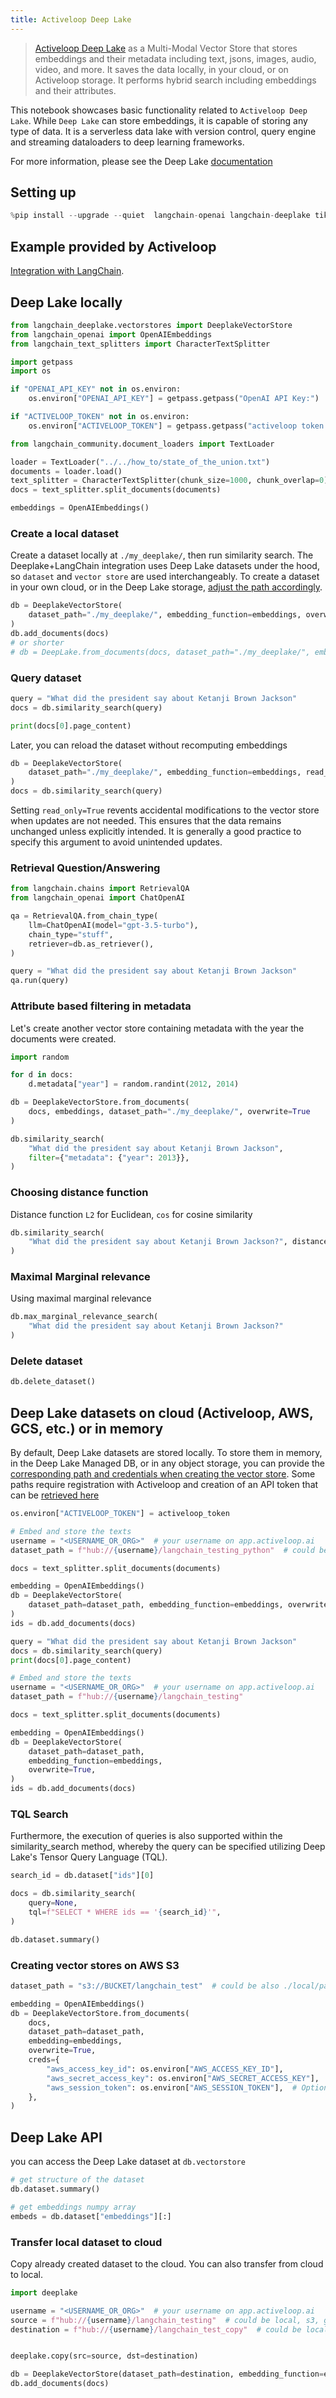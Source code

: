 ```yaml
---
title: Activeloop Deep Lake
---
```


>[Activeloop Deep Lake](https://docs.deeplake.ai/) as a Multi-Modal Vector Store that stores embeddings and their metadata including text, jsons, images, audio, video, and more. It saves the data locally, in your cloud, or on Activeloop storage. It performs hybrid search including embeddings and their attributes.

This notebook showcases basic functionality related to `Activeloop Deep Lake`. While `Deep Lake` can store embeddings, it is capable of storing any type of data. It is a serverless data lake with version control, query engine and streaming dataloaders to deep learning frameworks.  

For more information, please see the Deep Lake [documentation](https://docs.deeplake.ai/)

## Setting up

```python
%pip install --upgrade --quiet  langchain-openai langchain-deeplake tiktoken
```

## Example provided by Activeloop

[Integration with LangChain](https://docs.activeloop.ai/tutorials/vector-store/deep-lake-vector-store-in-langchain).

## Deep Lake locally

```python
from langchain_deeplake.vectorstores import DeeplakeVectorStore
from langchain_openai import OpenAIEmbeddings
from langchain_text_splitters import CharacterTextSplitter
```

```python
import getpass
import os

if "OPENAI_API_KEY" not in os.environ:
    os.environ["OPENAI_API_KEY"] = getpass.getpass("OpenAI API Key:")

if "ACTIVELOOP_TOKEN" not in os.environ:
    os.environ["ACTIVELOOP_TOKEN"] = getpass.getpass("activeloop token:")
```

```python
from langchain_community.document_loaders import TextLoader

loader = TextLoader("../../how_to/state_of_the_union.txt")
documents = loader.load()
text_splitter = CharacterTextSplitter(chunk_size=1000, chunk_overlap=0)
docs = text_splitter.split_documents(documents)

embeddings = OpenAIEmbeddings()
```

### Create a local dataset

Create a dataset locally at `./my_deeplake/`, then run similarity search. The Deeplake+LangChain integration uses Deep Lake datasets under the hood, so `dataset` and `vector store` are used interchangeably. To create a dataset in your own cloud, or in the Deep Lake storage, [adjust the path accordingly](https://docs.deeplake.ai/latest/getting-started/storage-and-creds/storage-options/).

```python
db = DeeplakeVectorStore(
    dataset_path="./my_deeplake/", embedding_function=embeddings, overwrite=True
)
db.add_documents(docs)
# or shorter
# db = DeepLake.from_documents(docs, dataset_path="./my_deeplake/", embedding_function=embeddings, overwrite=True)
```

### Query dataset

```python
query = "What did the president say about Ketanji Brown Jackson"
docs = db.similarity_search(query)
```

```python
print(docs[0].page_content)
```

Later, you can reload the dataset without recomputing embeddings

```python
db = DeeplakeVectorStore(
    dataset_path="./my_deeplake/", embedding_function=embeddings, read_only=True
)
docs = db.similarity_search(query)
```

Setting `read_only=True` revents accidental modifications to the vector store when updates are not needed. This ensures that the data remains unchanged unless explicitly intended. It is generally a good practice to specify this argument to avoid unintended updates.

### Retrieval Question/Answering

```python
from langchain.chains import RetrievalQA
from langchain_openai import ChatOpenAI

qa = RetrievalQA.from_chain_type(
    llm=ChatOpenAI(model="gpt-3.5-turbo"),
    chain_type="stuff",
    retriever=db.as_retriever(),
)
```

```python
query = "What did the president say about Ketanji Brown Jackson"
qa.run(query)
```

### Attribute based filtering in metadata

Let's create another vector store containing metadata with the year the documents were created.

```python
import random

for d in docs:
    d.metadata["year"] = random.randint(2012, 2014)

db = DeeplakeVectorStore.from_documents(
    docs, embeddings, dataset_path="./my_deeplake/", overwrite=True
)
```

```python
db.similarity_search(
    "What did the president say about Ketanji Brown Jackson",
    filter={"metadata": {"year": 2013}},
)
```

### Choosing distance function

Distance function `L2` for Euclidean, `cos` for cosine similarity

```python
db.similarity_search(
    "What did the president say about Ketanji Brown Jackson?", distance_metric="l2"
)
```

### Maximal Marginal relevance

Using maximal marginal relevance

```python
db.max_marginal_relevance_search(
    "What did the president say about Ketanji Brown Jackson?"
)
```

### Delete dataset

```python
db.delete_dataset()
```

## Deep Lake datasets on cloud (Activeloop, AWS, GCS, etc.) or in memory

By default, Deep Lake datasets are stored locally. To store them in memory, in the Deep Lake Managed DB, or in any object storage, you can provide the [corresponding path and credentials when creating the vector store](https://docs.deeplake.ai/latest/getting-started/storage-and-creds/storage-options/). Some paths require registration with Activeloop and creation of an API token that can be [retrieved here](https://app.activeloop.ai/)

```python
os.environ["ACTIVELOOP_TOKEN"] = activeloop_token
```

```python
# Embed and store the texts
username = "<USERNAME_OR_ORG>"  # your username on app.activeloop.ai
dataset_path = f"hub://{username}/langchain_testing_python"  # could be also ./local/path (much faster locally), s3://bucket/path/to/dataset, gcs://path/to/dataset, etc.

docs = text_splitter.split_documents(documents)

embedding = OpenAIEmbeddings()
db = DeeplakeVectorStore(
    dataset_path=dataset_path, embedding_function=embeddings, overwrite=True
)
ids = db.add_documents(docs)
```

```python
query = "What did the president say about Ketanji Brown Jackson"
docs = db.similarity_search(query)
print(docs[0].page_content)
```

```python
# Embed and store the texts
username = "<USERNAME_OR_ORG>"  # your username on app.activeloop.ai
dataset_path = f"hub://{username}/langchain_testing"

docs = text_splitter.split_documents(documents)

embedding = OpenAIEmbeddings()
db = DeeplakeVectorStore(
    dataset_path=dataset_path,
    embedding_function=embeddings,
    overwrite=True,
)
ids = db.add_documents(docs)
```

### TQL Search

Furthermore, the execution of queries is also supported within the similarity_search method, whereby the query can be specified utilizing Deep Lake's Tensor Query Language (TQL).

```python
search_id = db.dataset["ids"][0]
```

```python
docs = db.similarity_search(
    query=None,
    tql=f"SELECT * WHERE ids == '{search_id}'",
)
```

```python
db.dataset.summary()
```

### Creating vector stores on AWS S3

```python
dataset_path = "s3://BUCKET/langchain_test"  # could be also ./local/path (much faster locally), hub://bucket/path/to/dataset, gcs://path/to/dataset, etc.

embedding = OpenAIEmbeddings()
db = DeeplakeVectorStore.from_documents(
    docs,
    dataset_path=dataset_path,
    embedding=embeddings,
    overwrite=True,
    creds={
        "aws_access_key_id": os.environ["AWS_ACCESS_KEY_ID"],
        "aws_secret_access_key": os.environ["AWS_SECRET_ACCESS_KEY"],
        "aws_session_token": os.environ["AWS_SESSION_TOKEN"],  # Optional
    },
)
```

## Deep Lake API

you can access the Deep Lake  dataset at `db.vectorstore`

```python
# get structure of the dataset
db.dataset.summary()
```

```python
# get embeddings numpy array
embeds = db.dataset["embeddings"][:]
```

### Transfer local dataset to cloud

Copy already created dataset to the cloud. You can also transfer from cloud to local.

```python
import deeplake

username = "<USERNAME_OR_ORG>"  # your username on app.activeloop.ai
source = f"hub://{username}/langchain_testing"  # could be local, s3, gcs, etc.
destination = f"hub://{username}/langchain_test_copy"  # could be local, s3, gcs, etc.


deeplake.copy(src=source, dst=destination)
```

```python
db = DeeplakeVectorStore(dataset_path=destination, embedding_function=embeddings)
db.add_documents(docs)
```
